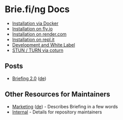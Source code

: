 # Brie.fi/ng Docs

- [Installation via Docker](docker.md)
- [Installation on fly.io](fly.io.md)
- [Installation on render.com](render.com.md)
- [Installation on repl.it](https://replit.com/@holtwick/briefing?v=1)
- [Development and White Label](development.md)
- [STUN / TURN via coturn](coturn.md)

## Posts

- [Briefing 2.0](version2-en.md) ([de](version2-de.md))

## Other Resources for Maintainers

- [Marketing](marketing-en.md) ([de](marketing-de.md)) - Describes Briefing in a few words
- [Internal](internal.md) - Details for repository maintainers
